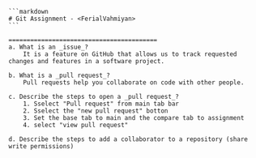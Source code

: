     ```markdown
    # Git Assignment - <FerialVahmiyan>
    ```

    =========================================
    a. What is an _issue_? 
        It is a feature on GitHub that allows us to track requested changes and features in a software project.

    b. What is a _pull request_?
        Pull requests help you collaborate on code with other people.

    c. Describe the steps to open a _pull request_?
        1. Sselect "Pull request" from main tab bar
        2. Sselect the "new pull request" botton
        3. Set the base tab to main and the compare tab to assignment
        4. select "view pull request"

    d. Describe the steps to add a collaborator to a repository (share write permissions)